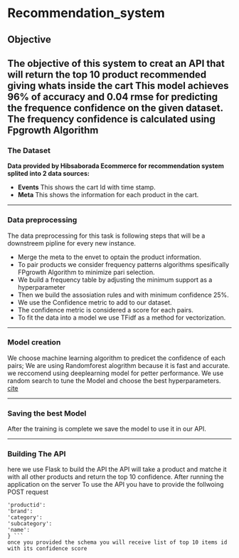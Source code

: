 # Recommendation_system
## Objective 
The objective of this system to creat an API that will return the top 10 product recommended giving whats inside the cart This model achieves 96% of accuracy and 0.04 rmse for predicting the frequence confidence on the given dataset. 
The frequency confidence is calculated using Fpgrowth Algorithm
----------------------------
### The Dataset 
__Data provided by Hibsaborada Ecommerce for recommendation system splited into 2 data sources:__
- __Events__ This shows the cart Id with time stamp.
- __Meta__ This shows the information for each product in the cart. 
_________________________
### Data preprocessing 
The data preprocessing for this task is following steps that will be a downstreem pipline for every new instance. 
- Merge the meta to the envet to optain the product information. 
- To pair products we consider frequency patterns algorithms spesifically FPgrowth Algorithm to minimize pari selection.
- We build a frequency table by adjusting the minimum support as a hyperparameter 
- Then we build the assosiation rules and with minimum confidence 25%. 
- We use the Confidence metric to add to our dataset. 
- The confidence metric is considered a score for each pairs.
- To fit the data into a model we use TFidf as a method for vectorization. 
_________________________
### Model creation 
We choose machine learning algorithm to predicet the confidence of each pairs; We are using Randomforest alogrithm because it is fast and accurate. we reccomend using deeplearning model for petter performance. 
We use random search to tune the Model and choose the best hyperparameters. [cite](https://towardsdatascience.com/hyperparameter-tuning-the-random-forest-in-python-using-scikit-learn-28d2aa77dd74)
_________________________
### Saving the best Model
After the training is complete we save the model to use it in our API. 
____________________________
### Building The API 
here we use Flask to build the API the API will take a product and matche it with all other products and return the top 10 confidence. 
After running the application on the server
To use the API you have to provide the follwoing POST request 
```{
'productid':
'brand':
'category':
'subcategory':
'name':
} ```
once you provided the schema you will receive list of top 10 items id with its confidence score 

